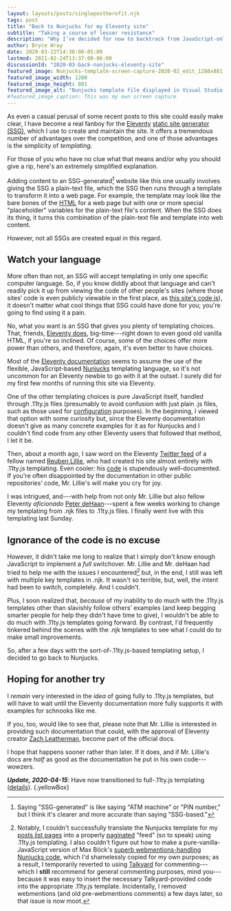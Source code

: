 ```yaml
---
layout: layouts/posts/singlepostherofit.njk
tags: post
title: "Back to Nunjucks for my Eleventy site"
subtitle: "Taking a course of lesser resistance"
description: "Why I’ve decided for now to backtrack from JavaScript-only templating in Eleventy."
author: Bryce Wray
date: 2020-03-22T14:30:00-05:00
lastmod: 2021-02-24T13:37:00-06:00
discussionId: "2020-03-back-nunjucks-eleventy-site"
featured_image: Nunjucks-template-screen-capture-2020-02_edit_1280x881.jpg
featured_image_width: 1280
featured_image_height: 881
featured_image_alt: "Nunjucks template file displayed in Visual Studio Code"
#featured_image_caption: This was my own screen capture
---
```


As even a casual perusal of some recent posts to this site could easily make clear, I have become a real fanboy for the [Eleventy](https://11ty.dev) [static site generator (SSG)](https://staticgen.com), which I use to create and maintain the site. It offers a tremendous number of advantages over the competition, and one of those advantages is the simplicity of *templating*.

For those of you who have no clue what that means and/or why you should give a rip, here's an extremely simplified explanation.

Adding content to an SSG-generated[^SSGgen] website like this one usually involves giving the SSG a plain-text file, which the SSG then runs through a template to transform it into a web page. For example, the template may look like the bare bones of the [HTML](https://en.wikipedia.org/wiki/html) for a web page but with one or more special "placeholder" variables for the plain-text file's content. When the SSG does its thing, it turns this combination of the plain-text file and template into web content.

[^SSGgen]: Saying "SSG-generated" is like saying "ATM machine" or "PIN number," but I think it's clearer and more accurate than saying "SSG-based."

However, not all SSGs are created equal in this regard.

## Watch your language

More often than not, an SSG will accept templating in only one specific computer language. So, if you know diddly about that language and can't readily pick it up from viewing the code of other people's sites (where those sites’ code is even publicly viewable in the first place, as [this site's code is](https://github.com/brycewray/eleventy_bundler)), it doesn't matter what cool things that SSG could have done for you; you're going to find using it a pain.

No, what you want is an SSG that gives you plenty of templating choices. That, friends, [Eleventy does](https://11ty.dev/docs/templates), big-time---right down to even good old vanilla HTML, if you're so inclined. Of course, some of the choices offer more power than others, and therefore, again, it's even better to have choices.

Most of the [Eleventy documentation](https://11ty.dev/docs) seems to assume the use of the flexible, JavaScript-based [Nunjucks](https://mozilla.github.io/nunjucks/) templating language, so it's not uncommon for an Eleventy newbie to go with it at the outset. I surely did for my first few months of running this site via Eleventy.

One of the other templating choices is pure JavaScript itself, handled through .11ty.js files (presumably to avoid confusion with just plain .js files, such as those used for [configuration](https://11ty.dev/docs/config) purposes). In the beginning, I viewed that option with some curiosity but, since the Eleventy documentation doesn't give as many concrete examples for it as for Nunjucks and I couldn't find code from any other Eleventy users that followed that method, I let it be.

Then, about a month ago, I saw word on the Eleventy [Twitter feed](https://twitter.com/Eleven_ty) of a fellow named [Reuben Lillie](https://reubenlillie.com), who had created his site almost entirely with .11ty.js templating. Even cooler: his [code](https://gitlab.com/reubenlillie/reubenlillie.com) is stupendously well-documented. If you're often disappointed by the documentation in other public repositories’ code, Mr. Lillie's will make you cry for joy.

I was intrigued, and---with help from not only Mr. Lillie but also fellow Eleventy *aficionado* [Peter deHaan](https://about.me/peterdehaan)---spent a few weeks working to change my templating from .njk files to .11ty.js files. I finally went live with this templating last Sunday.

## Ignorance of the code is no excuse

However, it didn't take me long to realize that I simply don't know enough JavaScript to implement a *full* switchover. Mr. Lillie and Mr. deHaan had tried to help me with the issues I encountered[^HelpNeeded] but, in the end, I still was left with multiple key templates in .njk. It wasn't so terrible, but, well, the intent had been to switch, completely. And I couldn't.

[^HelpNeeded]: Notably, I couldn't successfully translate the Nunjucks template for my [posts list pages](/posts) into a properly [paginated](https://11ty.dev/docs/pagination) "feed" (so to speak) using .11ty.js templating. I also couldn't figure out how to make a pure-vanilla-JavaScript version of Max Böck's [superb webmentions-handling Nunjucks code](https://mxb.dev/blog/using-webmentions-on-static-sites/), which I'd shamelessly copied for my own purposes; as a result, I temporarily reverted to using [Talkyard](https://talkyard.io) for commenting---which I **still** recommend for general commenting purposes, mind you---because it was easy to insert the necessary Talkyard-provided code into the appropriate .11ty.js template. Incidentally, I removed webmentions (and old pre-webmentions comments) a few days later, so that issue is now moot.

Plus, I soon realized that, *because* of my inability to do much with the .11ty.js templates other than slavishly follow others’ examples (and keep begging smarter people for help they didn't have time to give), I wouldn't be able to do much with .11ty.js templates going forward. By contrast, I'd frequently tinkered behind the scenes with the .njk templates to see what I could do to make small improvements.

So, after a few days with the sort-of-.11ty.js-based templating setup, I decided to go back to Nunjucks.

## Hoping for another try

I *remain* very interested in the *idea* of going fully to .11ty.js templates, but will have to wait until the Eleventy documentation more fully supports it with examples for schnooks like me.

If you, too, would like to see that, please note that Mr. Lillie is interested in providing such documentation that could, with the approval of Eleventy creator [Zach Leatherman](https://zachleat.com), become part of the official docs.

I hope that happens sooner rather than later. If it does, and if Mr. Lillie's docs are *half* as good as the documentation he put in his own code---wowzers.

***Update, 2020-04-15***: Have now transitioned to full-.11ty.js templating ([details](/posts/2020/04/full-11ty-js-monty)).
{.yellowBox}
